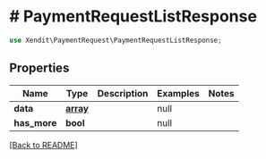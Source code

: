 # # PaymentRequestListResponse


```php
use Xendit\PaymentRequest\PaymentRequestListResponse;
```

## Properties

Name | Type | Description | Examples | Notes
------------ | ------------- | ------------- | ------------- | ------------- 
**data** | [**array**](PaymentRequest.md) |  | null | 
**has_more** | **bool** |  | null | 

[[Back to README]](../../README.md)
